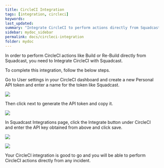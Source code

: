 ```yaml
---
title: CircleCI Integration
tags: [integration, circleci]
keywords: 
last_updated: 
summary: "Integrate CircleCI to perform actions directly from Squadcast"
sidebar: mydoc_sidebar
permalink: docs/circleci-integration
folder: mydoc
---
```


In order to perform CircleCI actions like Build or Re-Build directly from Squadcast, you need to Integrate CircleCI with Squadcast.

To complete this integration, follow the below steps.

Go to User settings in your CircleCI dashboard and create a new Personal API token and enter a name for the token like Squadcast.

![](images/circleci_1.png)

Then click next to generate the API token and copy it.

![](images/circleci_2.png)

In Squadcast Integrations page, click the Integrate button under CircleCI and enter the API key obtained from above and click save.

![](images/circleci_3.png)

![](images/circleci_4.png)

Your CircleCI integration is good to go and you will be able to perform CircleCI actions directly from any incident.